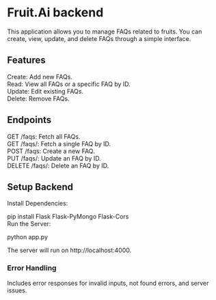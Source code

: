 # Fruit.Ai backend
This application allows you to manage FAQs related to fruits. You can create, view, update, and delete FAQs through a simple interface.

## Features
Create: Add new FAQs.\
Read: View all FAQs or a specific FAQ by ID.\
Update: Edit existing FAQs.\
Delete: Remove FAQs.

## Endpoints
GET /faqs: Fetch all FAQs.\
GET /faqs/: Fetch a single FAQ by ID.\
POST /faqs: Create a new FAQ.\
PUT /faqs/: Update an FAQ by ID.\
DELETE /faqs/: Delete an FAQ by ID.

## Setup Backend
Install Dependencies:

pip install Flask Flask-PyMongo Flask-Cors\
Run the Server:

python app.py

The server will run on http://localhost:4000.

### Error Handling
Includes error responses for invalid inputs, not found errors, and server issues.
